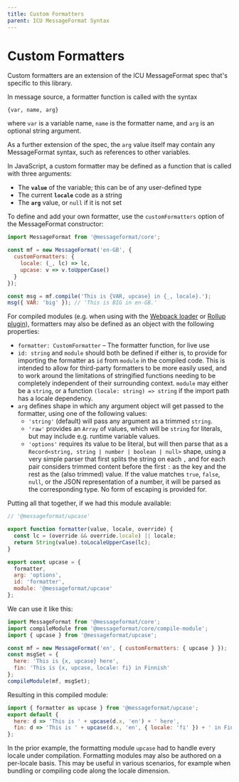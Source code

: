 ```yaml
---
title: Custom Formatters
parent: ICU MessageFormat Syntax
---
```


# Custom Formatters

Custom formatters are an extension of the ICU MessageFormat spec that's specific to this library.

In message source, a formatter function is called with the syntax

```
{var, name, arg}
```

where `var` is a variable name, `name` is the formatter name, and `arg` is an optional string argument.

As a further extension of the spec, the `arg` value itself may contain any MessageFormat syntax, such as references to other variables.

In JavaScript, a custom formatter may be defined as a function that is called with three arguments:

- The **`value`** of the variable; this can be of any user-defined type
- The current **`locale`** code as a string
- The **`arg`** value, or `null` if it is not set

To define and add your own formatter, use the `customFormatters` option of the MessageFormat constructor:

```js
import MessageFormat from '@messageformat/core';

const mf = new MessageFormat('en-GB', {
  customFormatters: {
    locale: (_, lc) => lc,
    upcase: v => v.toUpperCase()
  }
});

const msg = mf.compile('This is {VAR, upcase} in {_, locale}.');
msg({ VAR: 'big' }); // 'This is BIG in en-GB.'
```

For compiled modules (e.g. when using with the [Webpack loader](webpack.md) or [Rollup plugin](rollup.md)),
formatters may also be defined as an object with the following properties:

- `formatter: CustomFormatter` – The formatter function, for live use
- `id: string` and `module` should both be defined if either is,
  to provide for importing the formatter as `id` from `module` in the compiled code.
  This is intended to allow for third-party formatters to be more easily used,
  and to work around the limitations of stringified functions
  needing to be completely independent of their surrounding context.
  `module` may either be a `string`,
  or a function `(locale: string) => string` if the import path has a locale dependency.
- `arg` defines shape in which any argument object will get passed to the formatter, using one of the following values:
  - `'string'` (default) will pass any argument as a trimmed `string`.
  - `'raw'` provides an `Array` of values, which will be `string` for literals, but may include e.g. runtime variable values.
  - `'options'` requires its value to be literal, but will then parse that as a `Record<string, string | number | boolean | null>` shape,
    using a very simple parser that first splits the string on each `,` and for each pair considers trimmed content before the first `:` as the key and the rest as the (also trimmed) value.
    If the value matches `true`, `false`, `null`, or the JSON representation of a number, it will be parsed as the corresponding type.
    No form of escaping is provided for.

Putting all that together, if we had this module available:

```js
// '@messageformat/upcase'

export function formatter(value, locale, override) {
  const lc = (override && override.locale) || locale;
  return String(value).toLocaleUpperCase(lc);
}

export const upcase = {
  formatter,
  arg: 'options',
  id: 'formatter',
  module: '@messageformat/upcase'
};
```

We can use it like this:

```js
import MessageFormat from '@messageformat/core';
import compileModule from '@messageformat/core/compile-module';
import { upcase } from '@messageformat/upcase';

const mf = new MessageFormat('en', { customFormatters: { upcase } });
const msgSet = {
  here: 'This is {x, upcase} here',
  fin: 'This is {x, upcase, locale: fi} in Finnish'
};
compileModule(mf, msgSet);
```

Resulting in this compiled module:

```js
import { formatter as upcase } from '@messageformat/upcase';
export default {
  here: d => 'This is ' + upcase(d.x, 'en') + ' here',
  fin: d => 'This is ' + upcase(d.x, 'en', { locale: 'fi' }) + ' in Finnish'
};
```

In the prior example, the formatting module `upcase` had to handle every locale
under compilation. Formatting modules may also be authored on a per-locale
basis. This may be useful in various scenarios, for example when bundling or
compiling code along the locale dimension.
